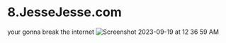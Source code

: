 # 8.JesseJesse.com
your gonna break the internet
![Screenshot 2023-09-19 at 12 36 59 AM](https://github.com/sudo-self/8.JesseJesse.com/assets/119916323/cba77be0-d29e-4620-b8ec-356db3acb0bd)
